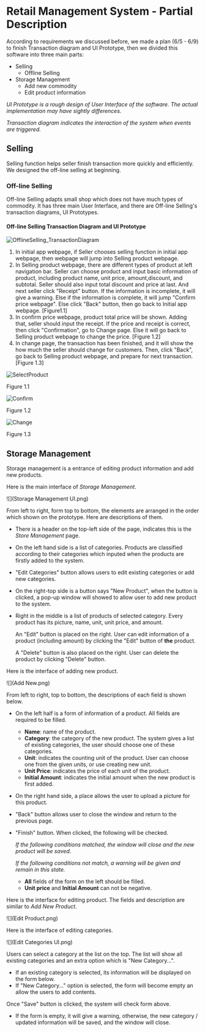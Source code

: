 # Retail Management System - Partial Description 

According to requirements we discussed before, we made a plan (6/5 - 6/9) to finish Transaction diagram and UI Prototype, then we divided this software into three main parts:

- Selling 
  - Offline Selling
- Storage Management
  - Add new commodity
  - Edit product information

*UI Prototype is a rough design of User Interface of the software. The actual implementation may have sightly differences.*

*Transaction diagram indicates the interaction of the system when events are triggered.*

## Selling

Selling function helps seller finish transaction more quickly and efficiently. We designed the off-line selling at beginning.

### Off-line Selling

Off-line Selling adapts small shop which does not have much types of commodity. It has three main User Interface, and there are Off-line Selling's transaction diagrams, UI Prototypes.

#### Off-line Selling Transaction Diagram and UI Prototype 

![OfflineSelling_TransactionDiagram](OfflineSelling_TransactionDiagram.png)

1. In initial app webpage, if Seller chooses selling function in initial app webpage, then webpage will jump into Selling product webpage. 
2. In Selling product webpage, there are different types of product at left navigation bar. Seller can choose product and input basic information of product, including product name, unit price, amount,discount, and subtotal. Seller should also input total discount and price at last. And next seller click "Receipt" button. If the information is incomplete, it will give a warning. Else if the information is complete, it will jump "Confirm price webpage". Else click "Back" button, then go back to Initial app webpage. [Figure1.1]
3. In confirm price webpage, product total price will be shown. Adding that, seller should input the receipt. If the price and receipt is correct, then click "Confirmation", go to Change page. Else it will go back to Selling product webpage to change the price. [Figure 1.2]
4. In change page, the transaction has been finished, and it will show the how much the seller should change for customers. Then, click "Back", go back to Selling product webpage, and prepare for next transaction. [Figure 1.3]

![SelectProduct](FYP_Selling_UI_SelectProduct.png)

Figure 1.1

![Confirm](Confirm.png)

Figure 1.2

![Change](Change.png)

Figure 1.3

## Storage Management

Storage management is a entrance of editing product information and add new products. 

Here is the main interface of *Storage Management*.

![](Storage Management UI.png)

From left to right, form top to bottom, the elements are arranged in the order which shown on the prototype. Here are descriptions of them. 

* There is a header on the top-left side of the page, indicates this is the *Store Management* page. 

* On the left hand side is a list of categories. Products are classified according to their categories which inputed when the products are firstly added to the system. 

* "Edit Categories" button allows users to edit existing categories or add new categories. 

* On the right-top side is a button says "New Product", when the button is clicked, a pop-up window will showed to allow user to add new product to the system.

* Right in the middle is a list of products of selected category. Every product has its picture, name, unit, unit price, and amount. 

  An "Edit" button is placed on the right. User can edit information of a product (including amount) by clicking the "Edit" button of **the** product. 

  A "Delete" button is also placed on the right. User can delete the product by clicking "Delete" button. 

Here is the interface of adding new product. 

![](Add New.png)

From left to right, top to bottom, the descriptions of each field is shown below. 

* On the left half is a form of information of a product. All fields are required to be filled. 
  * **Name**: name of the product. 
  * **Category**: the category of the new product. The system gives a list of existing categories, the user should choose one of these categories. 
  * **Unit**: indicates the counting unit of the product. User can choose one from the given units, or use creating new unit.
  * **Unit Price**: indicates the price of each unit of the product. 
  * **Initial Amount**: indicates the initial amount when the new product is first added. 

* On the right hand side, a place allows the user to upload a picture for this product. 

* "Back" button allows user to close the window and return to the previous page. 

* "Finish" button. When clicked, the following will be checked. 

  *If the following conditions matched, the window will close and the new product will be saved.*

  *If the following conditions not match, a warning will be given and remain in this state.*

  * **All** fields of the form on the left should be filled. 
  * **Unit price** and **Initial Amount** can not be negative. 

Here is the interface for editing product. The fields and description are similar to *Add New Product*.

![](Edit Product.png)

Here is the interface of editing categories.

![](Edit Categories UI.png)

Users can select a category at the list on the top. The list will show all existing categories and an extra option which is "New Category...". 

* If an existing category is selected, its information will be displayed on the form below. 
* If "New Category..." option is selected, the form will become empty an allow the users to add contents. 

Once "Save" button is clicked, the system will check form above. 

* If the form is empty, it will give a warning, otherwise, the new category / updated information will be saved, and the window will close. 
